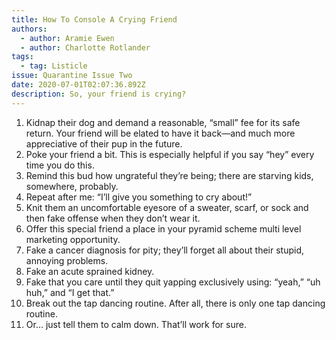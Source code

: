```yaml
---
title: How To Console A Crying Friend
authors:
  - author: Aramie Ewen
  - author: Charlotte Rotlander
tags:
  - tag: Listicle
issue: Quarantine Issue Two
date: 2020-07-01T02:07:36.892Z
description: So, your friend is crying?
---
```

1. Kidnap their dog and demand a reasonable, “small” fee for its safe return. Your friend will be elated to have it back—and much more appreciative of their pup in the future. 
2. Poke your friend a bit. This is especially helpful if you say “hey” every time you do this.
3. Remind this bud how ungrateful they’re being; there are starving kids, somewhere, probably.
4. Repeat after me: “I’ll give you something to cry about!”
5. Knit them an uncomfortable eyesore of a sweater, scarf, or sock and then fake offense when they don’t wear it.
6. Offer this special friend a place in your pyramid scheme multi level marketing opportunity.
7. Fake a cancer diagnosis for pity; they’ll forget all about their stupid, annoying problems.
8. Fake an acute sprained kidney.
9. Fake that you care until they quit yapping exclusively using: “yeah,” “uh huh,” and “I get that.”
10. Break out the tap dancing routine. After all, there is only one tap dancing routine. 
11. Or… just tell them to calm down. That’ll work for sure.